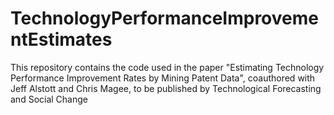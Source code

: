 # TechnologyPerformanceImprovementEstimates
This repository contains the code used in the paper "Estimating Technology Performance Improvement Rates by Mining Patent Data", coauthored with Jeff Alstott and Chris Magee, to be published by Technological Forecasting and Social Change
